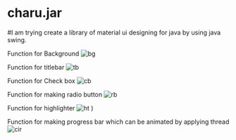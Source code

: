 # charu.jar

#I am trying create a library of material ui designing for java by using java swing.

Function for Background 
![bg](https://user-images.githubusercontent.com/39271244/43614243-6d72c2ee-96d4-11e8-947d-342099de5787.png)





Function for titlebar
![tb](https://user-images.githubusercontent.com/39271244/43614281-97840fca-96d4-11e8-940e-074bf62c026c.png)











Function for Check box
![cb](https://user-images.githubusercontent.com/39271244/43614329-d17ca124-96d4-11e8-91a8-cd75dfba2b6f.png)










Function for making radio button ![rb](https://user-images.githubusercontent.com/39271244/43614483-7894c9be-96d5-11e8-9546-27578ebbdd15.png)










Function for highlighter
![ht](https://user-images.githubusercontent.com/39271244/43614369-0b052ede-96d5-11e8-95fe-49950c1dd3c1.png)
)









Function for making progress bar which can be animated by applying thread 
![cir](https://user-images.githubusercontent.com/39271244/43614395-1ec7f03c-96d5-11e8-9709-c047412713e4.png)
